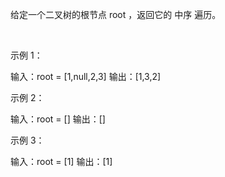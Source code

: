 给定一个二叉树的根节点 root ，返回它的 中序 遍历。

 

示例 1：

输入：root = [1,null,2,3]
输出：[1,3,2]

示例 2：

输入：root = []
输出：[]

示例 3：

输入：root = [1]
输出：[1]

